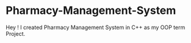 # Pharmacy-Management-System
Hey ! I created Pharmacy Management System in C++ as my OOP term Project. 
